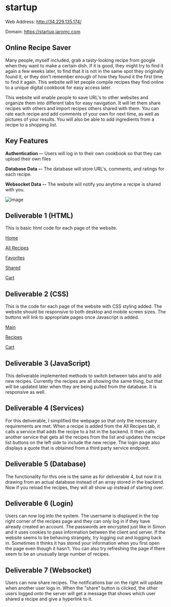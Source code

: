 # startup

Web Address: http://34.229.135.174/

Domain: https://startup.jaromc.com

## Online Recipe Saver

Many people, myself included, grab a tasty-looking recipe from google when they want to make a certain dish. If it is good, they might try to find it again a few weeks later, to find that it is not in the same spot they originally found it, or they don't remember enough of how they found it the first time to find it again. This website will let people compile recipes they find online to a unique digital cookbook for easy access later.

This website will enable people to save URL's to other websites and organize them into different tabs for easy navigation. It will let them share recipes with others and import recipes others shared with them. You can rate each recipe and add comments of your own for next time, as well as pictures of your results. You will also be able to add ingredients from a recipe to a shopping list.

## Key Features

**Authentication --** Users will log in to their own cookbook so that they can upload their own files

**Database Data --** The database will store URL's, comments, and ratings for each recipe.

**Websocket Data --** The website will notify you anytime a recipe is shared with you.

![image](https://github.com/AriaChristensen/startup/assets/145092000/1dec23a5-4f0d-4d53-8a62-79126648258a)

## Deliverable 1 (HTML)

This is basic html code for each page of the website. 

[Home](https://github.com/AriaChristensen/startup/index.html)

[All Recipes](https://github.com/AriaChristensen/startup/allRecipes.html)

[Favorites](https://github.com/AriaChristensen/startup/favorites.html)

[Shared](https://github.com/AriaChristensen/startup/shared.html)

[Cart](https://github.com/AriaChristensen/startup/cart.html)

## Deliverable 2 (CSS)

This is the code for each page of the website with CSS styling added. The website should be responsive to 
both desktop and mobile screen sizes. The buttons will link to appropriate pages once Javascript is added.

[Main](https://github.com/AriaChristensen/startup/main.css)

[Recipes](https://github.com/AriaChristensen/startup/recipes.css)

[Cart](https://github.com/AriaChristensen/startup/cart.css)

## Deliverable 3 (JavaScript)

This deliverable implemented methods to switch between tabs and to add new recipes. Currently the recipes
are all showing the same thing, but that will be updated later when they are being pulled from the
database. It is responsive as well.

## Deliverable 4 (Services)

For this deliverable, I simplified the webpage so that only the necessary requirements are met. When a 
recipe is added from the All Recipes tab, it calls a service that adds the recipe to a list in the backend. 
It then calls another service that gets all the recipes from the list and updates the recipe list buttons 
on the left side to include the new recipe. The login page also displays a quote that is obtained from a 
third party service endpoint.

## Deliverable 5 (Database)

The functionality for this one is the same as for deliverable 4, but now it is drawing from an actual 
database instead of an array stored in the backend. Now if you reload the recipes, they will all show
up instead of starting over.

## Deliverable 6 (Login)

Users can now log into the system. The username is displayed in the top right corner of the recipes page
and they can only log in if they have already created an account. The passwords are encrypted just like
in Simon and it uses cookies to pass information between the client and server. If the website seems to be
behaving strangely, try logging out and logging back in. Sometimes it thinks it has stored your
information when you first open the page even though it hasn't. You can also try refreshing the page if
there seem to be an unusually large number of recipes.

## Deliverable 7 (Websocket)

Users can now share recipes. The notifications bar on the right will update when another user logs in.
When the "share" button is clicked, the other users logged onto the server will get a message that shows
which user shared a recipe and give a hyperlink to it.
